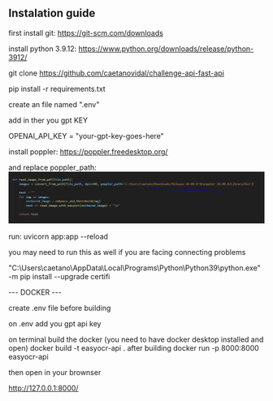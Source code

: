 ## Instalation guide

first install git: 
https://git-scm.com/downloads

install python 3.9.12:
https://www.python.org/downloads/release/python-3912/

git clone https://github.com/caetanovidal/challenge-api-fast-api

pip install -r requirements.txt

create an file named ".env"

add in ther you gpt KEY

OPENAI_API_KEY = "your-gpt-key-goes-here"

install poppler: 
https://poppler.freedesktop.org/

and replace poppler_path:
![alt text](image.png)

run:
uvicorn app:app --reload 

you may need to run this as well if you are facing connecting problems

"C:\Users\caetano\AppData\Local\Programs\Python\Python39\python.exe" -m pip install --upgrade certifi


--- DOCKER ---

create .env file before building 

on .env add you gpt api key

on terminal build the docker (you need to have docker desktop installed and open)
docker build -t easyocr-api .
after building
docker run -p 8000:8000 easyocr-api

then open in your brownser

http://127.0.0.1:8000/
